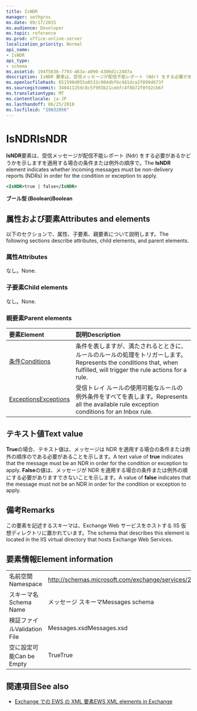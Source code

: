 ```yaml
---
title: IsNDR
manager: sethgros
ms.date: 09/17/2015
ms.audience: Developer
ms.topic: reference
ms.prod: office-online-server
localization_priority: Normal
api_name:
- IsNDR
api_type:
- schema
ms.assetid: 194f5836-7793-463a-a090-4386d1c2487a
description: IsNDR 要素は、受信メッセージが配信不能レポート (Ndr) をする必要があるかどうかを示しますを適用する場合の条件または例外の順序で。
ms.openlocfilehash: 651590d055a0532c904dbf6c481dca2f899d673f
ms.sourcegitcommit: 34041125dc8c5f993b21cebfc4f8b72f0fd2cb6f
ms.translationtype: MT
ms.contentlocale: ja-JP
ms.lasthandoff: 06/25/2018
ms.locfileid: "19832056"
---
```

# <a name="isndr"></a><span data-ttu-id="9eb60-103">IsNDR</span><span class="sxs-lookup"><span data-stu-id="9eb60-103">IsNDR</span></span>

<span data-ttu-id="9eb60-104">**IsNDR**要素は、受信メッセージが配信不能レポート (Ndr) をする必要があるかどうかを示しますを適用する場合の条件または例外の順序で。</span><span class="sxs-lookup"><span data-stu-id="9eb60-104">The **IsNDR** element indicates whether incoming messages must be non-delivery reports (NDRs) in order for the condition or exception to apply.</span></span> 
  
```XML
<IsNDR>true | false</IsNDR>
```

 <span data-ttu-id="9eb60-105">**ブール型 (Boolean)**</span><span class="sxs-lookup"><span data-stu-id="9eb60-105">**Boolean**</span></span>
## <a name="attributes-and-elements"></a><span data-ttu-id="9eb60-106">属性および要素</span><span class="sxs-lookup"><span data-stu-id="9eb60-106">Attributes and elements</span></span>

<span data-ttu-id="9eb60-107">以下のセクションで、属性、子要素、親要素について説明します。</span><span class="sxs-lookup"><span data-stu-id="9eb60-107">The following sections describe attributes, child elements, and parent elements.</span></span>
  
### <a name="attributes"></a><span data-ttu-id="9eb60-108">属性</span><span class="sxs-lookup"><span data-stu-id="9eb60-108">Attributes</span></span>

<span data-ttu-id="9eb60-109">なし。</span><span class="sxs-lookup"><span data-stu-id="9eb60-109">None.</span></span>
  
### <a name="child-elements"></a><span data-ttu-id="9eb60-110">子要素</span><span class="sxs-lookup"><span data-stu-id="9eb60-110">Child elements</span></span>

<span data-ttu-id="9eb60-111">なし。</span><span class="sxs-lookup"><span data-stu-id="9eb60-111">None.</span></span>
  
### <a name="parent-elements"></a><span data-ttu-id="9eb60-112">親要素</span><span class="sxs-lookup"><span data-stu-id="9eb60-112">Parent elements</span></span>

|<span data-ttu-id="9eb60-113">**要素**</span><span class="sxs-lookup"><span data-stu-id="9eb60-113">**Element**</span></span>|<span data-ttu-id="9eb60-114">**説明**</span><span class="sxs-lookup"><span data-stu-id="9eb60-114">**Description**</span></span>|
|:-----|:-----|
|[<span data-ttu-id="9eb60-115">条件</span><span class="sxs-lookup"><span data-stu-id="9eb60-115">Conditions</span></span>](conditions.md) <br/> |<span data-ttu-id="9eb60-116">条件を表しますが、満たされるとときに、ルールのルールの処理をトリガーします。</span><span class="sxs-lookup"><span data-stu-id="9eb60-116">Represents the conditions that, when fulfilled, will trigger the rule actions for a rule.</span></span>  <br/> |
|[<span data-ttu-id="9eb60-117">Exceptions</span><span class="sxs-lookup"><span data-stu-id="9eb60-117">Exceptions</span></span>](exceptions.md) <br/> |<span data-ttu-id="9eb60-118">受信トレイ ルールの使用可能なルールの例外条件をすべてを表します。</span><span class="sxs-lookup"><span data-stu-id="9eb60-118">Represents all the available rule exception conditions for an Inbox rule.</span></span>  <br/> |
   
## <a name="text-value"></a><span data-ttu-id="9eb60-119">テキスト値</span><span class="sxs-lookup"><span data-stu-id="9eb60-119">Text value</span></span>

<span data-ttu-id="9eb60-120">**True**の場合、テキスト値は、メッセージは NDR を適用する場合の条件または例外の順序のである必要があることを示します。</span><span class="sxs-lookup"><span data-stu-id="9eb60-120">A text value of **true** indicates that the message must be an NDR in order for the condition or exception to apply.</span></span> <span data-ttu-id="9eb60-121">**False**の値は、メッセージが NDR を適用する場合の条件または例外の順にする必要がありますできないことを示します。</span><span class="sxs-lookup"><span data-stu-id="9eb60-121">A value of **false** indicates that the message must not be an NDR in order for the condition or exception to apply.</span></span> 
  
## <a name="remarks"></a><span data-ttu-id="9eb60-122">備考</span><span class="sxs-lookup"><span data-stu-id="9eb60-122">Remarks</span></span>

<span data-ttu-id="9eb60-123">この要素を記述するスキーマは、Exchange Web サービスをホストする IIS 仮想ディレクトリに置かれています。</span><span class="sxs-lookup"><span data-stu-id="9eb60-123">The schema that describes this element is located in the IIS virtual directory that hosts Exchange Web Services.</span></span>
  
## <a name="element-information"></a><span data-ttu-id="9eb60-124">要素情報</span><span class="sxs-lookup"><span data-stu-id="9eb60-124">Element information</span></span>

|||
|:-----|:-----|
|<span data-ttu-id="9eb60-125">名前空間</span><span class="sxs-lookup"><span data-stu-id="9eb60-125">Namespace</span></span>  <br/> |http://schemas.microsoft.com/exchange/services/2006/messages  <br/> |
|<span data-ttu-id="9eb60-126">スキーマ名</span><span class="sxs-lookup"><span data-stu-id="9eb60-126">Schema Name</span></span>  <br/> |<span data-ttu-id="9eb60-127">メッセージ スキーマ</span><span class="sxs-lookup"><span data-stu-id="9eb60-127">Messages schema</span></span>  <br/> |
|<span data-ttu-id="9eb60-128">検証ファイル</span><span class="sxs-lookup"><span data-stu-id="9eb60-128">Validation File</span></span>  <br/> |<span data-ttu-id="9eb60-129">Messages.xsd</span><span class="sxs-lookup"><span data-stu-id="9eb60-129">Messages.xsd</span></span>  <br/> |
|<span data-ttu-id="9eb60-130">空に設定可能</span><span class="sxs-lookup"><span data-stu-id="9eb60-130">Can be Empty</span></span>  <br/> |<span data-ttu-id="9eb60-131">True</span><span class="sxs-lookup"><span data-stu-id="9eb60-131">True</span></span>  <br/> |
   
## <a name="see-also"></a><span data-ttu-id="9eb60-132">関連項目</span><span class="sxs-lookup"><span data-stu-id="9eb60-132">See also</span></span>



- [<span data-ttu-id="9eb60-133">Exchange での EWS の XML 要素</span><span class="sxs-lookup"><span data-stu-id="9eb60-133">EWS XML elements in Exchange</span></span>](ews-xml-elements-in-exchange.md)

